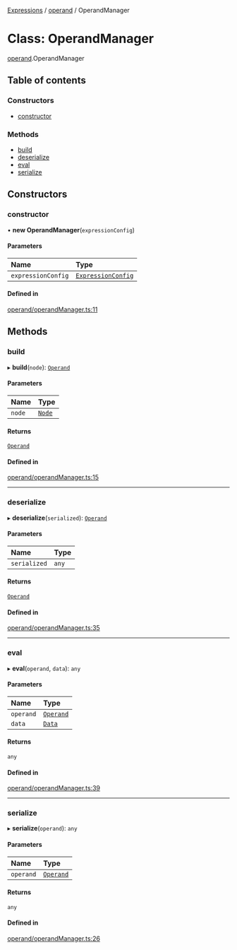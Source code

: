 [Expressions](../README.md) / [operand](../modules/operand.md) / OperandManager

# Class: OperandManager

[operand](../modules/operand.md).OperandManager

## Table of contents

### Constructors

- [constructor](operand.OperandManager.md#constructor)

### Methods

- [build](operand.OperandManager.md#build)
- [deserialize](operand.OperandManager.md#deserialize)
- [eval](operand.OperandManager.md#eval)
- [serialize](operand.OperandManager.md#serialize)

## Constructors

### constructor

• **new OperandManager**(`expressionConfig`)

#### Parameters

| Name | Type |
| :------ | :------ |
| `expressionConfig` | [`ExpressionConfig`](parser.ExpressionConfig.md) |

#### Defined in

[operand/operandManager.ts:11](https://github.com/FlavioLionelRita/js-expressions/blob/94090c2/src/lib/operand/operandManager.ts#L11)

## Methods

### build

▸ **build**(`node`): [`Operand`](operand.Operand.md)

#### Parameters

| Name | Type |
| :------ | :------ |
| `node` | [`Node`](parser.Node.md) |

#### Returns

[`Operand`](operand.Operand.md)

#### Defined in

[operand/operandManager.ts:15](https://github.com/FlavioLionelRita/js-expressions/blob/94090c2/src/lib/operand/operandManager.ts#L15)

___

### deserialize

▸ **deserialize**(`serialized`): [`Operand`](operand.Operand.md)

#### Parameters

| Name | Type |
| :------ | :------ |
| `serialized` | `any` |

#### Returns

[`Operand`](operand.Operand.md)

#### Defined in

[operand/operandManager.ts:35](https://github.com/FlavioLionelRita/js-expressions/blob/94090c2/src/lib/operand/operandManager.ts#L35)

___

### eval

▸ **eval**(`operand`, `data`): `any`

#### Parameters

| Name | Type |
| :------ | :------ |
| `operand` | [`Operand`](operand.Operand.md) |
| `data` | [`Data`](model.Data.md) |

#### Returns

`any`

#### Defined in

[operand/operandManager.ts:39](https://github.com/FlavioLionelRita/js-expressions/blob/94090c2/src/lib/operand/operandManager.ts#L39)

___

### serialize

▸ **serialize**(`operand`): `any`

#### Parameters

| Name | Type |
| :------ | :------ |
| `operand` | [`Operand`](operand.Operand.md) |

#### Returns

`any`

#### Defined in

[operand/operandManager.ts:26](https://github.com/FlavioLionelRita/js-expressions/blob/94090c2/src/lib/operand/operandManager.ts#L26)
